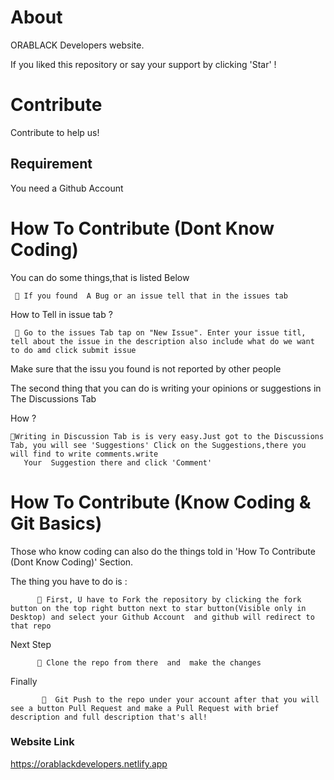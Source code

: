 # About

ORABLACK Developers website.

If you liked this repository or say your support by clicking  'Star' !

# Contribute
 Contribute to help us!
  
  ## Requirement

  You need a Github Account

# How To Contribute (Dont Know Coding)

You can do some things,that is listed Below

     🔘 If you found  A Bug or an issue tell that in the issues tab 
  How to Tell in issue tab ?
  
     🔘 Go to the issues Tab tap on "New Issue". Enter your issue titl, tell about the issue in the description also include what do we want to do amd click submit issue
     
  Make sure that the issu you found is not reported by other people
  
  The second thing that you can do is writing your opinions or suggestions in The Discussions Tab
  
  How ?
   
    🔘Writing in Discussion Tab is is very easy.Just got to the Discussions Tab, you will see 'Suggestions' Click on the Suggestions,there you will find to write comments.write 
       Your  Suggestion there and click 'Comment'
 
  
# How To Contribute (Know Coding & Git Basics)
 
  Those who know coding can also do the things told  in 'How To Contribute (Dont Know Coding)' Section.
  
 The thing you have to do is :
 
          🔘 First, U have to Fork the repository by clicking the fork button on the top right button next to star button(Visible only in Desktop) and select your Github Account  and github will redirect to that repo 
          
 Next Step
               
          🔘 Clone the repo from there  and  make the changes
          
Finally

           🔘  Git Push to the repo under your account after that you will see a button Pull Request and make a Pull Request with brief description and full description that's all!

### Website Link

  https://orablackdevelopers.netlify.app
